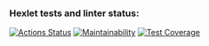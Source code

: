 ### Hexlet tests and linter status:
[![Actions Status](https://github.com/daniilvasutin/java-project-72/actions/workflows/hexlet-check.yml/badge.svg)](https://github.com/daniilvasutin/java-project-72/actions)
[![Maintainability](https://api.codeclimate.com/v1/badges/77430164b58b000b2f5d/maintainability)](https://codeclimate.com/github/daniilvasutin/java-project-72/maintainability)
[![Test Coverage](https://api.codeclimate.com/v1/badges/77430164b58b000b2f5d/test_coverage)](https://codeclimate.com/github/daniilvasutin/java-project-72/test_coverage)